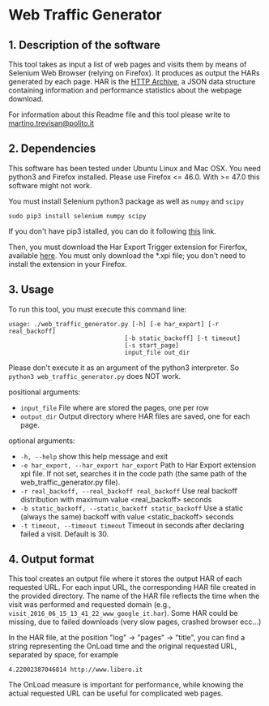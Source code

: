 Web Traffic Generator
=====================

## 1. Description of the software
This tool takes as input a list of web pages and visits them by means of Selenium Web Browser (relying on Firefox).
It produces as output the HARs generated by each page.
HAR is the [HTTP Archive](http://www.softwareishard.com/blog/har-12-spec/), a JSON data structure containing 
information and performance statistics about the webpage download.

For information about this Readme file and this tool please write to [martino.trevisan@polito.it](mailto:martino.trevisan@polito.it)

## 2. Dependencies
This software has been tested under Ubuntu Linux and Mac OSX. You need python3 and Firefox installed.
Please use Firefox <= 46.0. With >= 47.0 this software might not work.

You must install Selenium python3 package as well as `numpy` and `scipy`
```
sudo pip3 install selenium numpy scipy
```

If you don't have pip3 istalled, you can do it following 
[this](http://stackoverflow.com/questions/6587507/how-to-install-pip-with-python-3) link.

Then, you must download the Har Export Trigger extension for Firerfox, available [here](http://www.softwareishard.com/blog/har-export-trigger/).
You must only download the *.xpi file; you don't need to install the extension in your Firefox.

## 3. Usage
To run this tool, you must execute this command line:
```
usage: ./web_traffic_generator.py [-h] [-e har_export] [-r real_backoff]
                                [-b static_backoff] [-t timeout]
                                [-s start_page]
                                input_file out_dir
```

Please don't execute it as an argument of the python3 interpreter.
So `python3 web_traffic_generator.py` does NOT work.

positional arguments:
*  `input_file`            File where are stored the pages, one per row
*  `output_dir`            Output directory where HAR files are saved, one for each page.

optional arguments:
*  `-h, --help`            show this help message and exit
*  `-e har_export, --har_export har_export`
                        Path to Har Export extension xpi file. If not set,
                        searches it in the code path (the same path of the web_traffic_generator.py file).
*  `-r real_backoff, --real_backoff real_backoff`
                        Use real backoff distribution with maximum value
                        <real_backoff> seconds
*  `-b static_backoff, --static_backoff static_backoff`
                        Use a static (always the same) backoff with value <static_backoff>
                        seconds
*  `-t timeout, --timeout timeout`
                        Timeout in seconds after declaring failed a visit.
                        Default is 30.


## 4. Output format
This tool creates an output file where it stores the output HAR of each requested URL.
For each input URL, the corresponding HAR file created in the provided directory.
The name of the HAR file reflects the time when the visit was performed and requested domain  (e.g., `visit_2016_06_15_13_41_22_www_google_it.har`).
Some HAR could be missing, due to failed downloads (very slow pages, crashed browser ecc...)

In the HAR file, at the position "log" -> "pages" -> "title", you can find a string representing the OnLoad time and
the original requested URL, separated by space, for example

`4.22002387046814 http://www.libero.it`

The OnLoad measure is important for performance, while knowing the actual requested URL can be useful for complicated web pages.


